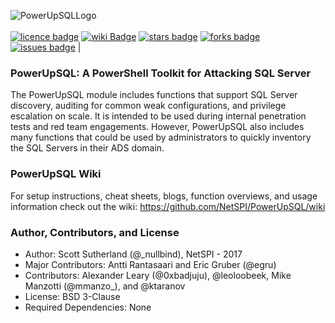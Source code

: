 
![PowerUpSQLLogo](https://github.com/NetSPI/PowerUpSQL/blob/master/images/powerupsql-large.png)       
<br> 
[![licence badge]][licence] 
[![wiki Badge]][wiki] 
[![stars badge]][stars] 
[![forks badge]][forks] 
[![issues badge]][issues] |

[licence badge]:https://img.shields.io/badge/license-New%20BSD-blue.svg
[stars badge]:https://img.shields.io/github/stars/NetSPI/PowerUpSQL.svg
[forks badge]:https://img.shields.io/github/forks/NetSPI/PowerUpSQL.svg
[issues badge]:https://img.shields.io/github/issues/NetSPI/PowerUpSQL.svg
[wiki badge]:https://img.shields.io/badge/PowerUpSQL-Wiki-green.svg

[licence]:https://github.com/NetSPI/PowerUpSQL/blob/master/LICENSE
[stars]:https://github.com/NetSPI/PowerUpSQL/stargazers
[forks]:https://github.com/NetSPI/PowerUpSQL/network
[issues]:https://github.com/NetSPI/PowerUpSQL/issues
[wiki]:https://github.com/NetSPI/PowerUpSQL/wiki

### PowerUpSQL: A PowerShell Toolkit for Attacking SQL Server

The PowerUpSQL module includes functions that support SQL Server discovery, auditing for common weak configurations, and privilege escalation on scale.  It is intended to be used during internal penetration tests and red team engagements. However, PowerUpSQL also includes many functions that could be used by administrators to quickly inventory the SQL Servers in their ADS domain.

### PowerUpSQL Wiki
For setup instructions, cheat sheets, blogs, function overviews, and usage information check out the wiki: <a href="  https://github.com/NetSPI/PowerUpSQL/wiki">https://github.com/NetSPI/PowerUpSQL/wiki</a>

### Author, Contributors, and License
* Author: Scott Sutherland (@_nullbind), NetSPI - 2017
* Major Contributors: Antti Rantasaari and Eric Gruber (@egru)
* Contributors: Alexander Leary (@0xbadjuju), @leoloobeek, Mike Manzotti (@mmanzo_), and @ktaranov
* License: BSD 3-Clause
* Required Dependencies: None



